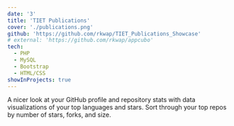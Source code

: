 ```yaml
---
date: '3'
title: 'TIET Publications'
cover: './publications.png'
github: 'https://github.com/rkwap/TIET_Publications_Showcase'
# external: 'https://github.com/rkwap/appcubo'
tech:
  - PHP
  - MySQL
  - Bootstrap
  - HTML/CSS
showInProjects: true
---
```


A nicer look at your GitHub profile and repository stats with data visualizations of your top languages and stars. Sort through your top repos by number of stars, forks, and size.
